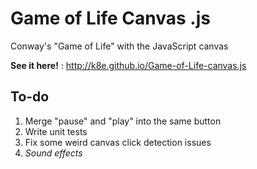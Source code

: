 # Game of Life Canvas .js
Conway's "Game of Life" with the JavaScript canvas

**See it here!** : http://k8e.github.io/Game-of-Life-canvas.js

## To-do
1. Merge "pause" and "play" into the same button
2. Write unit tests
3. Fix some weird canvas click detection issues
4. *Sound effects*
